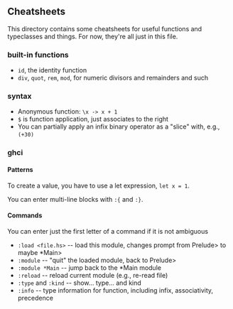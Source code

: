 ## Cheatsheets

This directory contains some cheatsheets for useful functions and typeclasses and things.
For now, they're all just in this file.

### built-in functions

* `id`, the identity function
* `div`, `quot`, `rem`, `mod`, for numeric divisors and remainders and such

### syntax

* Anonymous function: `\x -> x + 1`
* `$` is function application, just associates to the right
* You can partially apply an infix binary operator as a "slice" with, e.g., `(+30)`

### ghci

#### Patterns

To create a value, you have to use a let expression, `let x = 1`.

You can enter multi-line blocks with `:{` and `:}`.

#### Commands

You can enter just the first letter of a command if it is not ambiguous

* `:load <file.hs>` -- load this module, changes prompt from Prelude> to maybe *Main>
* `:module` -- "quit" the loaded module, back to Prelude>
* `:module *Main` -- jump back to the *Main module
* `:reload` -- reload current module (e.g., re-read file)
* `:type` and `:kind` -- show... type... and kind
* `:info` -- type information for function, including infix, associativity, precedence
